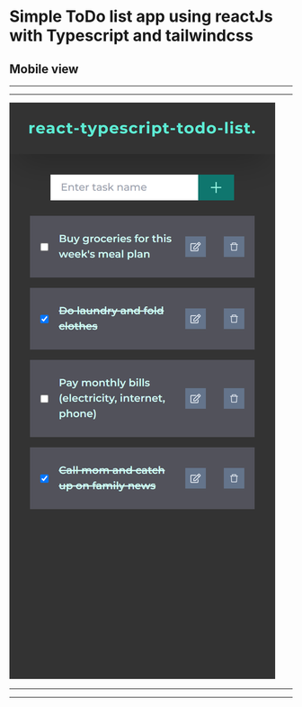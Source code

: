 # Simple ToDo list app using reactJs with Typescript and tailwindcss

## Mobile view

---

---

![Screen Shoot view](<./src/assets/shoot(iPhone%20XR).png> "Mobile View")

---

---

